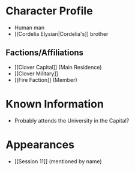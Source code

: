 # Character Profile
- Human man
- [[Cordelia Elysian|Cordelia's]] brother

## Factions/Affiliations
- [[Clover Capital]] (Main Residence)
- [[Clover Military]]
- [[Fire Faction]] (Member)

# Known Information
- Probably attends the University in the Capital?

# Appearances
- [[Session 11]] (mentioned by name)